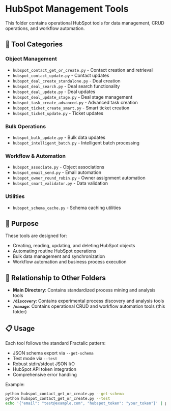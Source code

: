 # HubSpot Management Tools

This folder contains operational HubSpot tools for data management, CRUD operations, and workflow automation.

## 📁 Tool Categories

### **Object Management**
- `hubspot_contact_get_or_create.py` - Contact creation and retrieval
- `hubspot_contact_update.py` - Contact updates
- `hubspot_deal_create_standalone.py` - Deal creation
- `hubspot_deal_search.py` - Deal search functionality
- `hubspot_deal_update.py` - Deal updates
- `hubspot_deal_update_stage.py` - Deal stage management
- `hubspot_task_create_advanced.py` - Advanced task creation
- `hubspot_ticket_create_smart.py` - Smart ticket creation
- `hubspot_ticket_update.py` - Ticket updates

### **Bulk Operations**
- `hubspot_bulk_update.py` - Bulk data updates
- `hubspot_intelligent_batch.py` - Intelligent batch processing

### **Workflow & Automation**
- `hubspot_associate.py` - Object associations
- `hubspot_email_send.py` - Email automation
- `hubspot_owner_round_robin.py` - Owner assignment automation
- `hubspot_smart_validator.py` - Data validation

### **Utilities**
- `hubspot_schema_cache.py` - Schema caching utilities

## 🎯 Purpose

These tools are designed for:
- Creating, reading, updating, and deleting HubSpot objects
- Automating routine HubSpot operations
- Bulk data management and synchronization
- Workflow automation and business process execution

## 🔄 Relationship to Other Folders

- **Main Directory**: Contains standardized process mining and analysis tools
- **`/discovery`**: Contains experimental process discovery and analysis tools
- **`/manage`**: Contains operational CRUD and workflow automation tools (this folder)

## 📋 Usage

Each tool follows the standard Fractalic pattern:
- JSON schema export via `--get-schema`
- Test mode via `--test`
- Robust stdin/stdout JSON I/O
- HubSpot API token integration
- Comprehensive error handling

Example:
```bash
python hubspot_contact_get_or_create.py --get-schema
python hubspot_contact_get_or_create.py --test
echo '{"email": "test@example.com", "hubspot_token": "your_token"}' | python hubspot_contact_get_or_create.py
```

